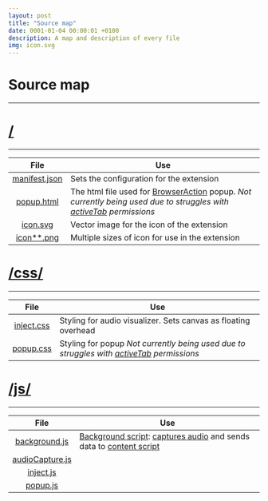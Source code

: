 ```yaml
---
layout: post
title: "Source map"
date: 0001-01-04 00:00:01 +0100
description: A map and description of every file
img: icon.svg
---
```

# Source map

---

# [/](#)

---

|                                             File                                             | Use                                                                                                                                                                                                                              |
|:--------------------------------------------------------------------------------------------:|----------------------------------------------------------------------------------------------------------------------------------------------------------------------------------------------------------------------------------|
| [manifest.json](https://github.com/Douile/Chrome-Audio-Visualizer/blob/master/manifest.json) | Sets the configuration for the extension                                                                                                                                                                                         |
|    [popup.html](https://github.com/Douile/Chrome-Audio-Visualizer/blob/master/popup.html)    | The html file used for [BrowserAction](https://developer.chrome.com/extensions/browserAction) popup. *Not currently being used due to struggles with [activeTab](https://developer.chrome.com/extensions/activeTab) permissions* |
|      [icon.svg](https://github.com/Douile/Chrome-Audio-Visualizer/blob/master/icon.svg)      | Vector image for the icon of the extension                                                                                                                                                                                       |
|    [icon**.png](https://github.com/Douile/Chrome-Audio-Visualizer/blob/master/icon128.png)   | Multiple sizes of icon for use in the extension                                                                                                                                                                                  |

# [/css/](#css)

---

|                                            File                                            | Use                                                                                                                                           |
|:------------------------------------------------------------------------------------------:|-----------------------------------------------------------------------------------------------------------------------------------------------|
| [inject.css](https://github.com/Douile/Chrome-Audio-Visualizer/blob/master/css/inject.css) | Styling for audio visualizer. Sets canvas as floating overhead                                                                                |
|  [popup.css](https://github.com/Douile/Chrome-Audio-Visualizer/blob/master/css/popup.css)  | Styling for popup *Not currently being used due to struggles with [activeTab](https://developer.chrome.com/extensions/activeTab) permissions* |

# [/js/](#js)

---

|                                                 File                                                | Use                                                                                                                                                                                                                                             |
|:---------------------------------------------------------------------------------------------------:|-------------------------------------------------------------------------------------------------------------------------------------------------------------------------------------------------------------------------------------------------|
|   [background.js](https://github.com/Douile/Chrome-Audio-Visualizer/blob/master/js/background.js)   | [Background script](https://developer.chrome.com/extensions/background_pages): [captures audio](https://developer.chrome.com/extensions/tabCapture) and sends data to [content script](https://developer.chrome.com/extensions/content_scripts) |
| [audioCapture.js](https://github.com/Douile/Chrome-Audio-Visualizer/blob/master/js/audioCapture.js) |                                                                                                                                                                                                                                                 |
|       [inject.js](https://github.com/Douile/Chrome-Audio-Visualizer/blob/master/js/inject.js)       |                                                                                                                                                                                                                                                 |
|        [popup.js](https://github.com/Douile/Chrome-Audio-Visualizer/blob/master/js/popup.js)        |                                                                                                                                                                                                                                                 |
